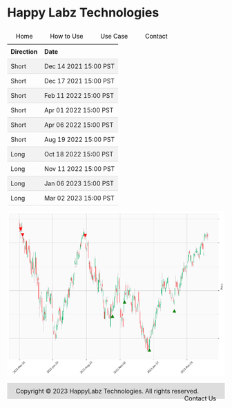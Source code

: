 
<style>
.hits {
            border-collapse: collapse;
            width: 100%;
        }
        .hits th, td {
            padding: 8px;
            text-align: left;
            border-bottom: 1px solid #ddd;
        }
        .hits tr:nth-child(even) {
            background-color: #f2f2f2;
        }
        
        .chartCol {
            width: 50%;
            float: left;
            padding: 20px;
        }  
</style>
    
<style>
nav {
  width: 100%;
  background-color: #dddddd;
  margin: 0;
  padding: 0;
}

nav ul {
  list-style-type: none;
  margin: 0;
  padding: 0;
}

nav li {
  float: left;
  margin: 0 10px !important;
}

nav a {
  display: block;
  padding: 10px;
  text-decoration: none;
  color: #000000;
}

nav a:hover {
  background-color: #ffffff;
  color: #000000;
}
</style>

<style>
footer {
  background-color: #dddddd;
  margin-top: 10px;
  padding: 10px;
}

footer p {
  color: #000000;
  font-size: 12px;
}

footer ul {
  list-style-type: none;
  margin: 0;
  padding: 0;
}

footer li {
  display: inline-block;
  margin: 0 10px;
}

footer a {
  color: #000000;
  text-decoration: none;
}
</style>

# Happy Labz Technologies

<div>
<nav class="px-3 markdown-body">
  <ul>
    <li><a href="{% link index.md %}">Home</a></li>
    <li><a href="{% link navPages/how_to_use.md %}">How to Use</a></li>
    <li><a href="{% link navPages/use_case.md %}">Use Case</a></li>
    <li><a href="{% link navPages/contact.md %}">Contact</a></li>
  </ul>
</nav>
</div>

<table class="hits">
    <tr>
        <th>Direction</th>
        <th>Date</th>
      </tr>
    <tr>
        <td>Short</td>
        <td>Dec 14 2021 15:00 PST</td>
    </tr>
    <tr>
        <td>Short</td>
        <td>Dec 17 2021 15:00 PST</td>
    </tr>
    <tr>
        <td>Short</td>
        <td>Feb 11 2022 15:00 PST</td>
    </tr>
    <tr>
        <td>Short</td>
        <td>Apr 01 2022 15:00 PST</td>
    </tr>
    <tr>
        <td>Short</td>
        <td>Apr 06 2022 15:00 PST</td>
    </tr>
    <tr>
        <td>Short</td>
        <td>Aug 19 2022 15:00 PST</td>
    </tr>
    <tr>
        <td>Long</td>
        <td>Oct 18 2022 15:00 PST</td>
    </tr>
    <tr>
        <td>Long</td>
        <td>Nov 11 2022 15:00 PST</td>
    </tr>
    <tr>
        <td>Long</td>
        <td>Jan 06 2023 15:00 PST</td>
    </tr>
    <tr>
        <td>Long</td>
        <td>Mar 02 2023 15:00 PST</td>
    </tr>
    
</table>

![Plot](charts/AAPL.png)
<footer>
    <ul>
        <li>Copyright &copy; 2023 HappyLabz Technologies. All rights reserved.</li>
        <li style="float: right"><a href="mailto:mark@happylabz.tech?subject=Let's Talk">Contact Us</a></li>
    </ul>
</footer>
